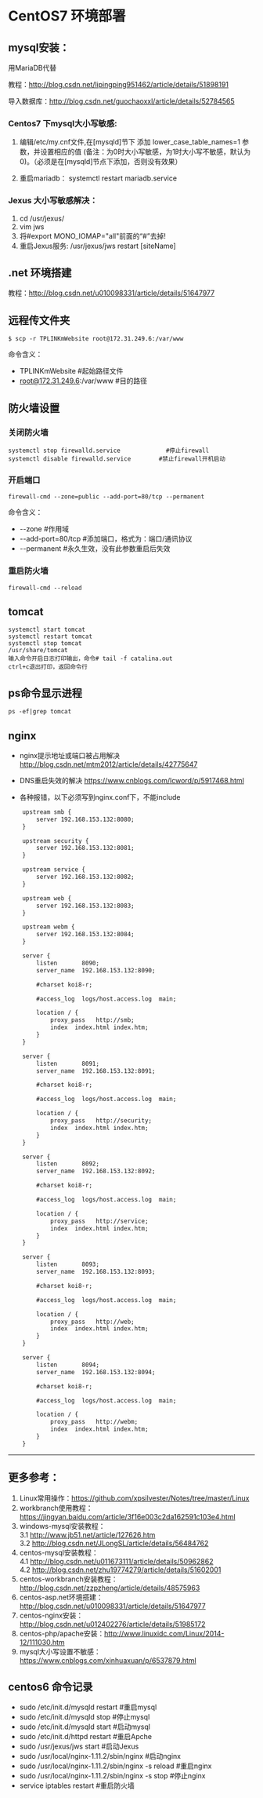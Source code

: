 # CentOS7 环境部署

## mysql安装：

用MariaDB代替

教程：http://blog.csdn.net/lipingping951462/article/details/51898191

导入数据库：http://blog.csdn.net/guochaoxxl/article/details/52784565

### Centos7 下mysql大小写敏感:

1. 编辑/etc/my.cnf文件,在[mysqld]节下 添加 lower_case_table_names=1 参数，并设置相应的值 (备注：为0时大小写敏感，为1时大小写不敏感，默认为0)。（必须是在[mysqld]节点下添加，否则没有效果）

2. 重启mariadb：
systemctl restart mariadb.service


### Jexus 大小写敏感解决：
1. cd /usr/jexus/ 
2. vim jws
3. 将#export MONO_IOMAP="all"前面的“#”去掉!
4. 重启Jexus服务: /usr/jexus/jws restart [siteName]


## .net 环境搭建

教程：http://blog.csdn.net/u010098331/article/details/51647977

## 远程传文件夹
```shell
$ scp -r TPLINKmWebsite root@172.31.249.6:/var/www
```
命令含义：
* TPLINKmWebsite #起始路径文件
* root@172.31.249.6:/var/www #目的路径

## 防火墙设置
### 关闭防火墙
```shell
systemctl stop firewalld.service             #停止firewall
systemctl disable firewalld.service        #禁止firewall开机启动
```

### 开启端口
```shell
firewall-cmd --zone=public --add-port=80/tcp --permanent
```
 命令含义：
* --zone #作用域
* --add-port=80/tcp #添加端口，格式为：端口/通讯协议
* --permanent #永久生效，没有此参数重启后失效

### 重启防火墙
```shell
firewall-cmd --reload
```

## tomcat
```shell
systemctl start tomcat
systemctl restart tomcat
systemctl stop tomcat
/usr/share/tomcat
输入命令开启日志打印输出，命令# tail -f catalina.out
ctrl+c退出打印，返回命令行
```
## ps命令显示进程
```shell
ps -ef|grep tomcat
```

## nginx
* nginx提示地址或端口被占用解决
http://blog.csdn.net/mtm2012/article/details/42775647

* DNS重启失效的解决
https://www.cnblogs.com/lcword/p/5917468.html

* 各种报错，以下必须写到nginx.conf下，不能include
```txt
    upstream smb {
        server 192.168.153.132:8080;
    }

    upstream security {
        server 192.168.153.132:8081;
    }

    upstream service {
        server 192.168.153.132:8082;
    }

    upstream web {
        server 192.168.153.132:8083;
    }

    upstream webm {
        server 192.168.153.132:8084;
    }

    server {
        listen       8090;
        server_name  192.168.153.132:8090;

        #charset koi8-r;

        #access_log  logs/host.access.log  main;

        location / {
            proxy_pass   http://smb;
            index  index.html index.htm;
        }     
    }

    server {
        listen       8091;
        server_name  192.168.153.132:8091;

        #charset koi8-r;

        #access_log  logs/host.access.log  main;

        location / {
            proxy_pass   http://security;
            index  index.html index.htm;
        }     
    }

    server {
        listen       8092;
        server_name  192.168.153.132:8092;

        #charset koi8-r;

        #access_log  logs/host.access.log  main;

        location / {
            proxy_pass   http://service;
            index  index.html index.htm;
        }     
    }

    server {
        listen       8093;
        server_name  192.168.153.132:8093;

        #charset koi8-r;

        #access_log  logs/host.access.log  main;

        location / {
            proxy_pass   http://web;
            index  index.html index.htm;
        }     
    }

    server {
        listen       8094;
        server_name  192.168.153.132:8094;

        #charset koi8-r;

        #access_log  logs/host.access.log  main;

        location / {
            proxy_pass   http://webm;
            index  index.html index.htm;
        }     
    }
```

---
## 更多参考：
1. Linux常用操作：https://github.com/xpsilvester/Notes/tree/master/Linux
2. workbranch使用教程：https://jingyan.baidu.com/article/3f16e003c2da162591c103e4.html
3. windows-mysql安装教程：<br>
3.1 http://www.jb51.net/article/127626.htm<br>
3.2 http://blog.csdn.net/JLongSL/article/details/56484762
4. centos-mysql安装教程：<br>
4.1 http://blog.csdn.net/u011673111/article/details/50962862<br>
4.2 http://blog.csdn.net/zhu19774279/article/details/51602001
5. centos-workbranch安装教程：http://blog.csdn.net/zzpzheng/article/details/48575963
6. centos-asp.net环境搭建：http://blog.csdn.net/u010098331/article/details/51647977
7. centos-nginx安装：http://blog.csdn.net/u012402276/article/details/51985172
8. centos-php/apache安装：http://www.linuxidc.com/Linux/2014-12/111030.htm
9. mysql大小写设置不敏感：https://www.cnblogs.com/xinhuaxuan/p/6537879.html

## centos6 命令记录
* sudo /etc/init.d/mysqld restart #重启mysql
* sudo /etc/init.d/mysqld stop #停止mysql
* sudo /etc/init.d/mysqld start #启动mysql
* sudo /etc/init.d/httpd restart #重启Apche
* sudo /usr/jexus/jws start #启动Jexus
* sudo /usr/local/nginx-1.11.2/sbin/nginx #启动nginx
* sudo /usr/local/nginx-1.11.2/sbin/nginx -s reload #重启nginx
* sudo /usr/local/nginx-1.11.2/sbin/nginx -s stop #停止nginx
* service iptables restart #重启防火墙
